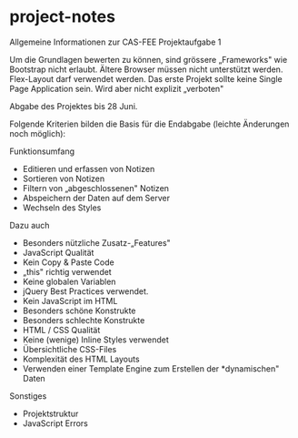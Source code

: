 # project-notes

Allgemeine Informationen zur CAS-FEE Projektaufgabe 1

Um die Grundlagen bewerten zu können, sind grössere „Frameworks" wie Bootstrap nicht erlaubt.
Ältere Browser müssen nicht unterstützt werden. Flex-Layout darf verwendet werden.
Das erste Projekt sollte keine Single Page Application sein. Wird aber nicht explizit „verboten"

Abgabe des Projektes bis 28 Juni.

Folgende Kriterien bilden die Basis für die Endabgabe (leichte Änderungen noch möglich):

Funktionsumfang
- Editieren und erfassen von Notizen
- Sortieren von Notizen
- Filtern von „abgeschlossenen" Notizen
- Abspeichern der Daten auf dem Server
- Wechseln des Styles

Dazu auch
- Besonders nützliche Zusatz-„Features"
- JavaScript Qualität
- Kein Copy & Paste Code
- „this" richtig verwendet
- Keine globalen Variablen
- jQuery Best Practices verwendet.
- Kein JavaScript im HTML
- Besonders schöne Konstrukte
- Besonders schlechte Konstrukte
- HTML / CSS Qualität
- Keine (wenige) Inline Styles verwendet
- Übersichtliche CSS-Files
- Komplexität des HTML Layouts
- Verwenden einer Template Engine zum Erstellen der *dynamischen" Daten
 
Sonstiges
- Projektstruktur
- JavaScript Errors
